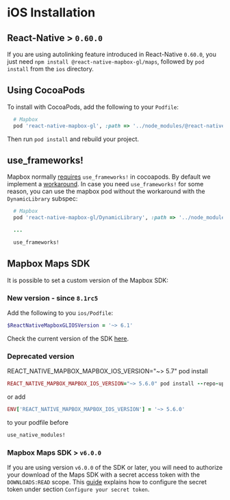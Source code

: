 # iOS Installation

## React-Native > `0.60.0`

If you are using autolinking feature introduced in React-Native `0.60.0`, you just need `npm install @react-native-mapbox-gl/maps`, followed by `pod install` from the `ios` directory.

## Using CocoaPods

To install with CocoaPods, add the following to your `Podfile`:

```ruby
  # Mapbox
  pod 'react-native-mapbox-gl', :path => '../node_modules/@react-native-mapbox-gl/maps'

```

Then run `pod install` and rebuild your project.

## use_frameworks!

Mapbox normally [requires](https://github.com/mapbox/mapbox-gl-native-ios/issues/154) `use_frameworks!` in cocoapods. By default we implement a [workaround](https://github.com/react-native-mapbox-gl/maps/pull/714). In case you need `use_frameworks!` for some reason, you can use the mapbox pod without the workaround with the `DynamicLibrary` subspec:


```ruby
  # Mapbox
  pod 'react-native-mapbox-gl/DynamicLibrary', :path => '../node_modules/@react-native-mapbox-gl/maps'

  ...

  use_frameworks!

```

## Mapbox Maps SDK

It is possible to set a custom version of the Mapbox SDK: 

### New version - since `8.1rc5`

Add the following to you `ios/Podfile`:

```ruby
$ReactNativeMapboxGLIOSVersion = '~> 6.1'
```

Check the current version of the SDK [here](https://docs.mapbox.com/ios/maps/overview/).

### Deprecated version

REACT_NATIVE_MAPBOX_MAPBOX_IOS_VERSION="~> 5.7" pod install

```ruby
REACT_NATIVE_MAPBOX_MAPBOX_IOS_VERSION="~> 5.6.0" pod install --repo-update
```
or add

```ruby
ENV['REACT_NATIVE_MAPBOX_MAPBOX_IOS_VERSION'] = '~> 5.6.0'
```

to your podfile before

```ruby
use_native_modules!
```

### Mapbox Maps SDK > `v6.0.0`

If you are using version `v6.0.0` of the SDK or later, you will need to authorize your download of the Maps SDK with a secret access token with the `DOWNLOADS:READ` scope. This [guide](https://docs.mapbox.com/ios/maps/overview/#install-the-sdk) explains how to configure the secret token under section `Configure your secret token`.
